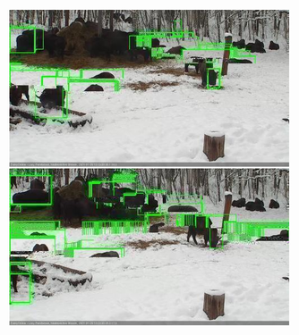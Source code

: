 ![20210129-131328-132334](in2/20210129/20210129-131328-132334_0_.jpg)
![20210129-132341-133341](in2/20210129/20210129-132341-133341_0_.jpg)

